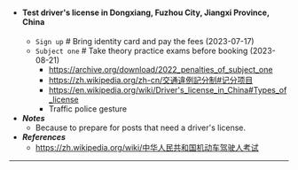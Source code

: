 - #### Test driver's license in Dongxiang, Fuzhou City, Jiangxi Province, China
    - `Sign up` # Bring identity card and pay the fees (2023-07-17)
    - `Subject one` # Take theory practice exams before booking (2023-08-21)
        - https://archive.org/download/2022_penalties_of_subject_one
        - https://zh.wikipedia.org/zh-cn/交通違例記分制#记分项目
        - https://en.wikipedia.org/wiki/Driver's_license_in_China#Types_of_license
        - Traffic police gesture
- ***Notes***
    - Because to prepare for posts that need a driver's license.
- ***References***
    - https://zh.wikipedia.org/wiki/中华人民共和国机动车驾驶人考试
- ---
